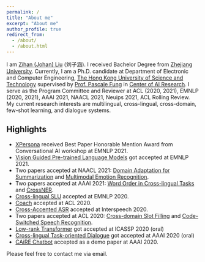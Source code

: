 ```yaml
---
permalink: /
title: "About me"
excerpt: "About me"
author_profile: true
redirect_from: 
  - /about/
  - /about.html
---
```


I am [Zihan (Johan) Liu](https://zliucr.github.io) (刘子涵). I received Bachelor Degree from [Zhejiang University](https://www.zju.edu.cn/english/). Currently, I am a Ph.D. candidate at Department of Electronic and Computer Engineering, [The Hong Kong University of Science and Technology](http://www.ust.hk) supervised by [Prof. Pascale Fung](https://pascale.home.ece.ust.hk/index.html) in [Center of AI Research](https://caire.ust.hk/). 
I serve as the Program Committee and Reviewer at ACL (2020, 2021), EMNLP (2020, 2021), AAAI 2021, NAACL 2021, Neuips 2021, ACL Rolling Review.
My current research interests are multilingual, cross-lingual, cross-domain, few-shot learning, and dialogue systems.


## Highlights
- [XPersona](https://arxiv.org/pdf/2003.07568.pdf) received Best Paper Honorable Mention Award from Conversational AI workshop at EMNLP 2021.
- [Vision Guided Pre-trained Language Models](https://aclanthology.org/2021.emnlp-main.326.pdf) got accepted at EMNLP 2021.
- Two papers accepted at NAACL 2021: [Domain Adaptation for Summarization](https://aclanthology.org/2021.naacl-main.471.pdf) and [Multimodal Emotion Recognition](https://aclanthology.org/2021.naacl-main.417.pdf).
- Two papers accepted at AAAI 2021: [Word Order in Cross-lingual Tasks](https://arxiv.org/pdf/2001.11164) and [CrossNER](https://arxiv.org/pdf/2012.04373).
- [Cross-lingual SLU](https://www.aclweb.org/anthology/2020.emnlp-main.587.pdf) accepted at EMNLP 2020.
- [Coach](https://aclanthology.org/2020.acl-main.3.pdf) accepted at ACL 2020.
- [Cross-Accented ASR](https://arxiv.org/pdf/2003.01901.pdf) accepted at Interspeech 2020.
- Two papers accepted at ACL 2020: [Cross-domain Slot Filling](https://aclanthology.org/2020.acl-main.3.pdf) and [Code-Switched Speech Recognition](https://aclanthology.org/2020.acl-main.348.pdf).
- [Low-rank Transformer](https://arxiv.org/abs/1910.13923) got accepted at ICASSP 2020 (oral)
- [Cross-lingual Task-oriented Dialogue](https://arxiv.org/abs/1911.09273) got accepted at AAAI 2020 (oral)
- [CAiRE Chatbot](https://arxiv.org/abs/1907.12108) accepted as a demo paper at AAAI 2020.

Please feel free to contact me via email.
